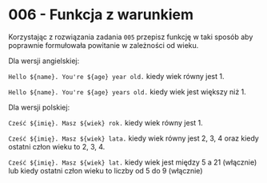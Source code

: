# 006 - Funkcja z warunkiem

Korzystając z rozwiązania zadania `005` przepisz funkcję w taki sposób aby poprawnie formułowała
powitanie w zależności od wieku.

Dla wersji angielskiej:

`Hello ${name}. You're ${age} year old.` kiedy wiek równy jest 1.

`Hello ${name}. You're ${age} years old.` kiedy wiek jest większy niż 1.

Dla wersji polskiej:

`Cześć ${imię}. Masz ${wiek} rok.` kiedy wiek równy jest 1.

`Cześć ${imię}. Masz ${wiek} lata.` kiedy wiek równy jest 2, 3, 4 oraz kiedy ostatni człon wieku to
2, 3, 4.

`Cześć ${imię}. Masz ${wiek} lat.` kiedy wiek jest między 5 a 21 (włącznie) lub kiedy
ostatni człon wieku to liczby od 5 do 9 (włącznie)
